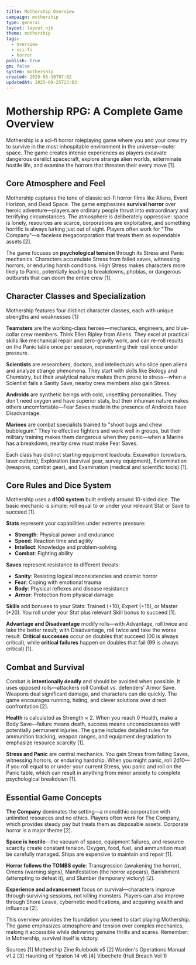 ```yaml
---
title: Mothership Overview
campaign: mothership
type: general
layout: layout.njk
theme: mothership
tags:
  - overview
  - sci-fi
  - horror
publish: true
gm: false
system: mothership
created: 2025-05-10T07:02
updatedAt: 2025-09-25T23:03
---
```

# Mothership RPG: A Complete Game Overview

Mothership is a sci-fi horror roleplaying game where you and your crew try to survive in the most inhospitable environment in the universe—outer space. The game creates intense experiences as players excavate dangerous derelict spacecraft, explore strange alien worlds, exterminate hostile life, and examine the horrors that threaten their every move [1].

## Core Atmosphere and Feel

Mothership captures the tone of classic sci-fi horror films like Aliens, Event Horizon, and Dead Space. The game emphasizes **survival horror** over heroic adventure—players are ordinary people thrust into extraordinary and terrifying circumstances. The atmosphere is deliberately oppressive: space is lonely, resources are scarce, corporations are exploitative, and something horrific is always lurking just out of sight. Players often work for "The Company"—a faceless megacorporation that treats them as expendable assets [2].

The game focuses on **psychological tension** through its Stress and Panic mechanics. Characters accumulate Stress from failed saves, witnessing horrors, or enduring harsh conditions. High Stress makes characters more likely to Panic, potentially leading to breakdowns, phobias, or dangerous outbursts that can doom the entire crew [1].

## Character Classes and Specialization

Mothership features four distinct character classes, each with unique strengths and weaknesses [1]:

**Teamsters** are the working-class heroes—mechanics, engineers, and blue-collar crew members. Think Ellen Ripley from Aliens. They excel at practical skills like mechanical repair and zero-gravity work, and can re-roll results on the Panic table once per session, representing their resilience under pressure.

**Scientists** are researchers, doctors, and intellectuals who slice open aliens and analyze strange phenomena. They start with skills like Biology and Chemistry, but their analytical nature makes them prone to stress—when a Scientist fails a Sanity Save, nearby crew members also gain Stress.

**Androids** are synthetic beings with cold, unsettling personalities. They don't need oxygen and have superior stats, but their inhuman nature makes others uncomfortable—Fear Saves made in the presence of Androids have Disadvantage.

**Marines** are combat specialists trained to "shoot bugs and chew bubblegum." They're effective fighters and work well in groups, but their military training makes them dangerous when they panic—when a Marine has a breakdown, nearby crew must make Fear Saves.

Each class has distinct starting equipment loadouts: Excavation (crowbars, laser cutters), Exploration (survival gear, survey equipment), Extermination (weapons, combat gear), and Examination (medical and scientific tools) [1].

## Core Rules and Dice System

Mothership uses a **d100 system** built entirely around 10-sided dice. The basic mechanic is simple: roll equal to or under your relevant Stat or Save to succeed [1].

**Stats** represent your capabilities under extreme pressure:
- **Strength**: Physical power and endurance
- **Speed**: Reaction time and agility  
- **Intellect**: Knowledge and problem-solving
- **Combat**: Fighting ability

**Saves** represent resistance to different threats:
- **Sanity**: Resisting logical inconsistencies and cosmic horror
- **Fear**: Coping with emotional trauma
- **Body**: Physical reflexes and disease resistance
- **Armor**: Protection from physical damage

**Skills** add bonuses to your Stats: Trained (+10), Expert (+15), or Master (+20). You roll under your Stat plus relevant Skill bonus to succeed [1].

**Advantage and Disadvantage** modify rolls—with Advantage, roll twice and take the better result; with Disadvantage, roll twice and take the worse result. **Critical successes** occur on doubles that succeed (00 is always critical), while **critical failures** happen on doubles that fail (99 is always critical) [1].

## Combat and Survival

Combat is **intentionally deadly** and should be avoided when possible. It uses opposed rolls—attackers roll Combat vs. defenders' Armor Save. Weapons deal significant damage, and characters can die quickly. The game encourages running, hiding, and clever solutions over direct confrontation [2].

**Health** is calculated as Strength × 2. When you reach 0 Health, make a Body Save—failure means death, success means unconsciousness with potentially permanent injuries. The game includes detailed rules for ammunition tracking, weapon ranges, and equipment degradation to emphasize resource scarcity [1].

**Stress and Panic** are central mechanics. You gain Stress from failing Saves, witnessing horrors, or enduring hardship. When you might panic, roll 2d10—if you roll equal to or under your current Stress, you panic and roll on the Panic table, which can result in anything from minor anxiety to complete psychological breakdown [1].

## Essential Game Concepts

**The Company** dominates the setting—a monolithic corporation with unlimited resources and no ethics. Players often work for The Company, which provides steady pay but treats them as disposable assets. Corporate horror is a major theme [2].

**Space is hostile**—the vacuum of space, equipment failures, and resource scarcity create constant tension. Oxygen, food, fuel, and ammunition must be carefully managed. Ships are expensive to maintain and repair [1].

**Horror follows the TOMBS cycle**: Transgression (awakening the horror), Omens (warning signs), Manifestation (the horror appears), Banishment (attempting to defeat it), and Slumber (temporary victory) [2].

**Experience and advancement** focus on survival—characters improve through surviving sessions, not killing monsters. Players can also improve through Shore Leave, cybernetic modifications, and acquiring wealth and influence [2].

This overview provides the foundation you need to start playing Mothership. The game emphasizes atmosphere and tension over complex mechanics, making it accessible while delivering genuine thrills and scares. Remember: in Mothership, survival itself is victory.

Sources
[1] Mothership Zine Rulebook v5
[2] Warden's Operations Manual v1.2
[3] Haunting of Ypsilon 14 v6
[4] Vibechete (Hull Breach Vol 1)

